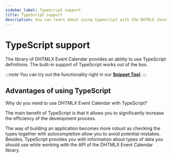 ```yaml
---
sidebar_label: TypeScript support
title: TypeScript support
description: You can learn about using typescript with the DHTMLX JavaScript Event Calendar library in the documentation. Browse developer guides and API reference, try out code examples and live demos, and download a free 30-day evaluation version of DHTMLX Event Calendar.
---
```


# TypeScript support

The library of DHTMLX Event Calendar provides an ability to use TypeScript definitions. The built-in support of TypeScript works out of the box.

:::note
You can try out the functionality right in our <a href="https://snippet.dhtmlx.com"  target="_blank">**Snippet Tool**</a>.
:::

## Advantages of using TypeScript

Why do you need to use DHTMLX Event Calendar with TypeScript?

The main benefit of TypeScript is that it allows you to significantly increase the efficiency of the development process.

The way of building an application becomes more robust as checking the types together with autocompletion allow you to avoid potential mistakes. Besides, TypeScript provides you with information about types of data you should use while working with the API of the DHTMLX Event Calendar library.

